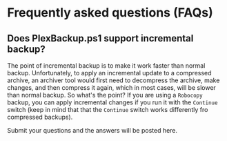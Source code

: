 # Frequently asked questions (FAQs)

## Does PlexBackup.ps1 support incremental backup?

The point of incremental backup is to make it work faster than normal backup. Unfortunately, to apply an incremental update to a compressed archive, an archiver tool would first need to decompress the archive, make changes, and then compress it again, which in most cases, will be slower than normal backup. So what's the point? If you are using a `Robocopy` backup, you can apply incremental changes if you run it with the `Continue` switch (keep in mind that that the `Continue` switch works differently fro compressed backups).

Submit your questions and the answers will be posted here.
